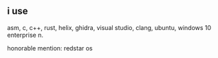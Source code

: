 ## i use
asm, c, c++, rust, helix, ghidra, visual studio, clang, ubuntu, windows 10 enterprise n.

honorable mention: redstar os